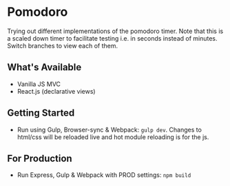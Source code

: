 # Pomodoro

Trying out different implementations of the pomodoro timer. Note that this is a scaled down timer to facilitate testing i.e. in seconds instead of minutes. Switch branches to view each of them.

## What's Available
- Vanilla JS MVC
- React.js (declarative views)

## Getting Started
- Run using Gulp, Browser-sync & Webpack: `gulp dev`. Changes to html/css will be reloaded live and hot module reloading is for the js.

## For Production
- Run Express, Gulp & Webpack with PROD settings: `npm build`

